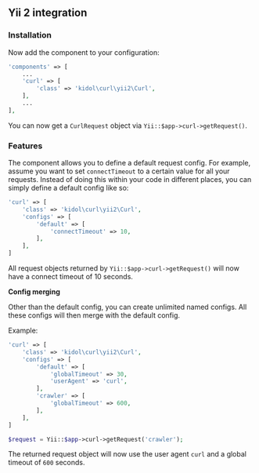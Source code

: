 Yii 2 integration
-----------------

### Installation

Now add the component to your configuration:

```php
'components' => [
    ...
    'curl' => [
        'class' => 'kidol\curl\yii2\Curl',
    ],
    ...
],
```

You can now get a `CurlRequest` object via `Yii::$app->curl->getRequest()`.

### Features

The component allows you to define a default request config. For example, assume you want to set `connectTimeout` to a certain value for all your requests. Instead of doing this within your code in different places, you can simply define a default config like so:


```php
'curl' => [
    'class' => 'kidol\curl\yii2\Curl',
    'configs' => [
        'default' => [
            'connectTimeout' => 10,
        ],
    ],
]
```

All request objects returned by `Yii::$app->curl->getRequest()` will now have a connect timeout of 10 seconds.

**Config merging**

Other than the default config, you can create unlimited named configs. All these configs will then merge with the default config.

Example:

```php
'curl' => [
    'class' => 'kidol\curl\yii2\Curl',
    'configs' => [
        'default' => [
            'globalTimeout' => 30,
            'userAgent' => 'curl',
        ],
        'crawler' => [
            'globalTimeout' => 600,
        ],
    ],
]
```

```php
$request = Yii::$app->curl->getRequest('crawler');
```

The returned request object will now use the user agent `curl` and a global timeout of `600` seconds.